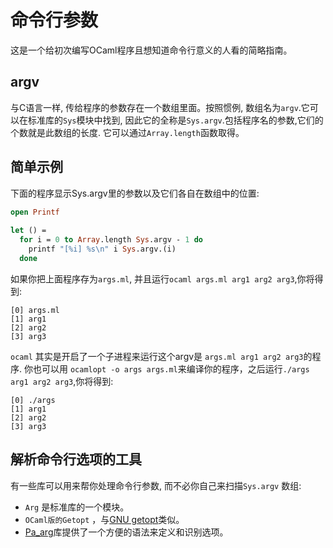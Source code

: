 <!-- ((! set title 命令行参数 !)) ((! set learn !)) -->
<!-- ((! set center !)) -->

命令行参数
=========

这是一个给初次编写OCaml程序且想知道命令行意义的人看的简略指南。

argv
----

与C语言一样, 传给程序的参数存在一个数组里面。按照惯例,
数组名为`argv`.它可以在标准库的`Sys`模块中找到,
因此它的全称是`Sys.argv`.包括程序名的参数,它们的个数就是此数组的长度.
它可以通过`Array.length`函数取得。

简单示例
--------

下面的程序显示Sys.argv里的参数以及它们各自在数组中的位置:

```ocaml
open Printf
  
let () =
  for i = 0 to Array.length Sys.argv - 1 do
    printf "[%i] %s\n" i Sys.argv.(i)
  done
```

如果你把上面程序存为`args.ml`,
并且运行`ocaml args.ml arg1 arg2 arg3`,你将得到:

    [0] args.ml
    [1] arg1
    [2] arg2
    [3] arg3

`ocaml` 其实是开启了一个子进程来运行这个argv是
`args.ml arg1 arg2 arg3`的程序. 你也可以用
`ocamlopt -o args args.ml`来编译你的程序，之后运行`./args arg1 arg2 arg3`,你将得到:

    [0] ./args
    [1] arg1
    [2] arg2
    [3] arg3

解析命令行选项的工具
--------------------

有一些库可以用来帮你处理命令行参数, 而不必你自己来扫描`Sys.argv` 数组:

- `Arg` 是标准库的一个模块。
- `OCaml版的Getopt` ，与[GNU
  getopt](http://www.gnu.org/software/libc/manual/html_node/Getopt.html)类似。
- [Pa_arg](http://www-personal.umich.edu/~ebreck/code/pa_arg/)库提供了一个方便的语法来定义和识别选项。
